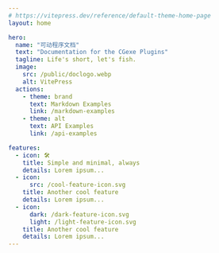 ```yaml
---
# https://vitepress.dev/reference/default-theme-home-page
layout: home

hero:
  name: "可动程序文档"
  text: "Documentation for the CGexe Plugins"
  tagline: Life's short, let's fish.
  image:
    src: /public/doclogo.webp
    alt: VitePress
  actions:
    - theme: brand
      text: Markdown Examples
      link: /markdown-examples
    - theme: alt
      text: API Examples
      link: /api-examples

features:
  - icon: 🛠️
    title: Simple and minimal, always
    details: Lorem ipsum...
  - icon:
      src: /cool-feature-icon.svg
    title: Another cool feature
    details: Lorem ipsum...
  - icon:
      dark: /dark-feature-icon.svg
      light: /light-feature-icon.svg
    title: Another cool feature
    details: Lorem ipsum...
---
```


